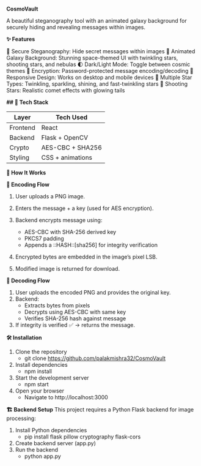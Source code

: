 **CosmoVault**

A beautiful steganography tool with an animated galaxy background for securely hiding and revealing messages within images.

**✨ Features**

🔐 Secure Steganography: Hide secret messages within images
🎨 Animated Galaxy Background: Stunning space-themed UI with twinkling stars, shooting stars, and nebulas
🌓 Dark/Light Mode: Toggle between cosmic themes
🔑 Encryption: Password-protected message encoding/decoding
📱 Responsive Design: Works on desktop and mobile devices
🌟 Multiple Star Types: Twinkling, sparkling, shining, and fast-twinkling stars
🌠 Shooting Stars: Realistic comet effects with glowing tails


**## 🧱 Tech Stack**

| Layer      | Tech Used              |
|------------|------------------------|
| Frontend   | React                  |
| Backend    | Flask + OpenCV         |
| Crypto     | AES-CBC + SHA256       |
| Styling    | CSS  + animations      |


**🧠 How It Works**

**🔐 Encoding Flow**
1. User uploads a PNG image.
2. Enters the message + a key (used for AES encryption).
3. Backend encrypts message using:

    - AES-CBC with SHA-256 derived key
    - PKCS7 padding
    - Appends a ::HASH::[sha256] for integrity verification
4. Encrypted bytes are embedded in the image’s pixel LSB.
5. Modified image is returned for download.

**🔎 Decoding Flow**
1. User uploads the encoded PNG and provides the original key.
2. Backend:
    - Extracts bytes from pixels
    - Decrypts using AES-CBC with same key
    - Verifies SHA-256 hash against message
3. If integrity is verified ✅ → returns the message.



**🛠️ Installation**

1. Clone the repository
    - git clone https://github.com/palakmishra32/CosmoVault
2. Install dependencies
    - npm install
3. Start the development server
    - npm start
4. Open your browser
    - Navigate to http://localhost:3000
  

**🏗️ Backend Setup**
This project requires a Python Flask backend for image processing:

1. Install Python dependencies
    - pip install flask pillow cryptography flask-cors
2. Create backend server (app.py)
3. Run the backend
    - python app.py
